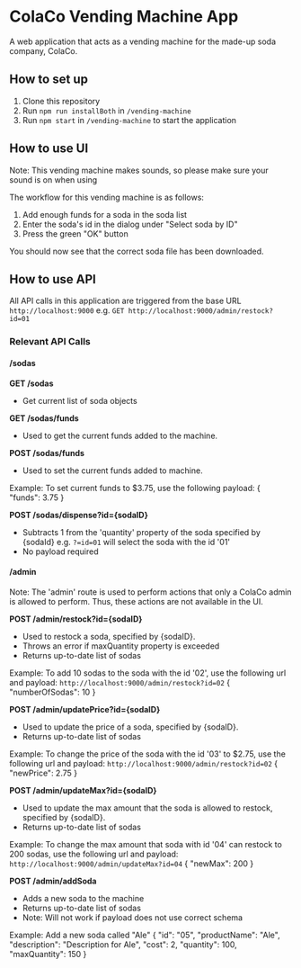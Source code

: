 # ColaCo Vending Machine App

A web application that acts as a vending machine for the made-up soda company, ColaCo.

## How to set up

1. Clone this repository
2. Run `npm run installBoth` in `/vending-machine`
3. Run `npm start` in `/vending-machine` to start the application

## How to use UI

Note: This vending machine makes sounds, so please make sure your sound is on when using

The workflow for this vending machine is as follows:
1. Add enough funds for a soda in the soda list
2. Enter the soda's id in the dialog under "Select soda by ID"
3. Press the green "OK" button

You should now see that the correct soda file has been downloaded.

## How to use API

All API calls in this application are triggered from the base URL `http://localhost:9000` e.g. `GET http://localhost:9000/admin/restock?id=01`

### Relevant API Calls

#### /sodas

**GET /sodas**
- Get current list of soda objects

**GET /sodas/funds**
- Used to get the current funds added to the machine.

**POST /sodas/funds**
- Used to set the current funds added to machine.

Example: 
To set current funds to $3.75, use the following payload:
{
  "funds": 3.75
}

**POST /sodas/dispense?id={sodaID}**
- Subtracts 1 from the 'quantity' property of the soda specified by {sodaId} e.g. `?=id=01` will select the soda with the id '01'
- No payload required

#### /admin

Note: The 'admin' route is used to perform actions that only a ColaCo admin is allowed to perform. Thus, these actions are not available in the UI.

**POST /admin/restock?id={sodaID}**
- Used to restock a soda, specified by {sodaID}.
- Throws an error if maxQuantity property is exceeded
- Returns up-to-date list of sodas

Example:
To add 10 sodas to the soda with the id '02', use the following url and payload:
`http://localhost:9000/admin/restock?id=02`
{
  "numberOfSodas": 10
}

**POST /admin/updatePrice?id={sodaID}**
- Used to update the price of a soda, specified by {sodaID}.
- Returns up-to-date list of sodas

Example:
To change the price of the soda with the id '03' to $2.75, use the following url and payload:
`http://localhost:9000/admin/restock?id=02`
{
  "newPrice": 2.75
}

**POST /admin/updateMax?id={sodaID}**
- Used to update the max amount that the soda is allowed to restock, specified by {sodaID}.
- Returns up-to-date list of sodas

Example:
To change the max amount that soda with id '04' can restock to 200 sodas, use the following url and payload:
`http://localhost:9000/admin/updateMax?id=04`
{
  "newMax": 200
}

**POST /admin/addSoda**
- Adds a new soda to the machine
- Returns up-to-date list of sodas
- Note: Will not work if payload does not use correct schema

Example:
Add a new soda called "Ale"
{
   "id": "05",
   "productName": "Ale",
   "description": "Description for Ale",
   "cost": 2,
   "quantity": 100,
   "maxQuantity": 150
}
